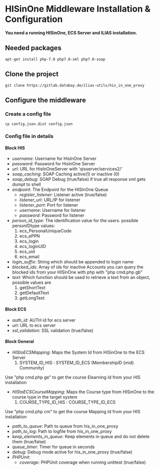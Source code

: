 # HISinOne Middleware Installation & Configuration

**You need a running HISinOne, ECS Server and ILIAS installation.**

## Needed packages
    apt-get install php-7.0 php7.0-xml php7.0-soap

## Clone the project 
    git clone https://gitlab.databay.de/ilias-utils/his_in_one_proxy

## Configure the middleware
### Create a config file
    cp config.json.dist config.json
### Config file in details
#### Block HIS
* _username_: Username for HisInOne Server
* _password_: Password for HisInOne Server
* _url_: URL for HisInOneServer with 'qisserver/services2/'
* _soap_caching_: SOAP Caching active(1) or inactive (0)
* _soap_debug_: SOAP Debug (true/false) if true all response xml gets dumpt to shell
* _endpoint_: The Endpoint for the HISInOne Queue
  * _register_listener_: Listener active (true/false)
  * _listener_url_: URL/IP for listener
  * _listener_port_: Port for listener
  * _username_: Username for listener
  * _password_: Password for listener
* _person_id_type_:  The identification value for the users. possible personIDtype values:
  1. ecs_PersonalUniqueCode
  2. ecs_ePPN
  3. ecs_login
  4. ecs_loginUID
  5. ecs_uid
  6. ecs_email
* _login_suffix_: String which should be appended to login name
* _blocked_ids_: Array of ids for inactive Accounts you can query the blocked ids from your HISinOne with php with "php cmd.php gb"
* _text_: Which function should be used to retrieve a text from an object, possible values are
  1. getShortText 
  2. getDefaultText 
  3. getLongText
#### Block ECS 
* _auth_id_: AUTH id for ecs server
* _url_: URL to ecs server
* _ssl_validation_: SSL validation (true/false)
#### Block General
* _HIStoECSMapping_: Maps the System Id from HISinOne to the ECS Server
  1. SYSTEM_ID_HIS : SYSTEM_ID_ECS (MembershipID (mid) Community)

Use "php cmd.php ge" to get the course Elearning Id from your HIS installation

* _HIStoECSCourseMapping_: Maps the Course type from HISinOne to the course type in the target system 
  1. COURSE_TYPE_ID_HIS : COURSE_TYPE_ID_ECS

Use "php cmd.php cm" to get the course Mapping Id from your HIS installation

* _path_to_queue_: Path to queue from his_in_one_proxy
* _path_to_log_: Path to logfile from his_in_one_proxy
* _keep_elements_in_queue_: Keep elements in queue and do not delete them (true/false)
* _queue_timer_: Timer for queue in seconds
* _debug_: Debug mode active for his_in_one_proxy (true/false)
* _PHPUnit_:   
  * _coverage_: PHPUnit coverage when running unittest (true/false)
